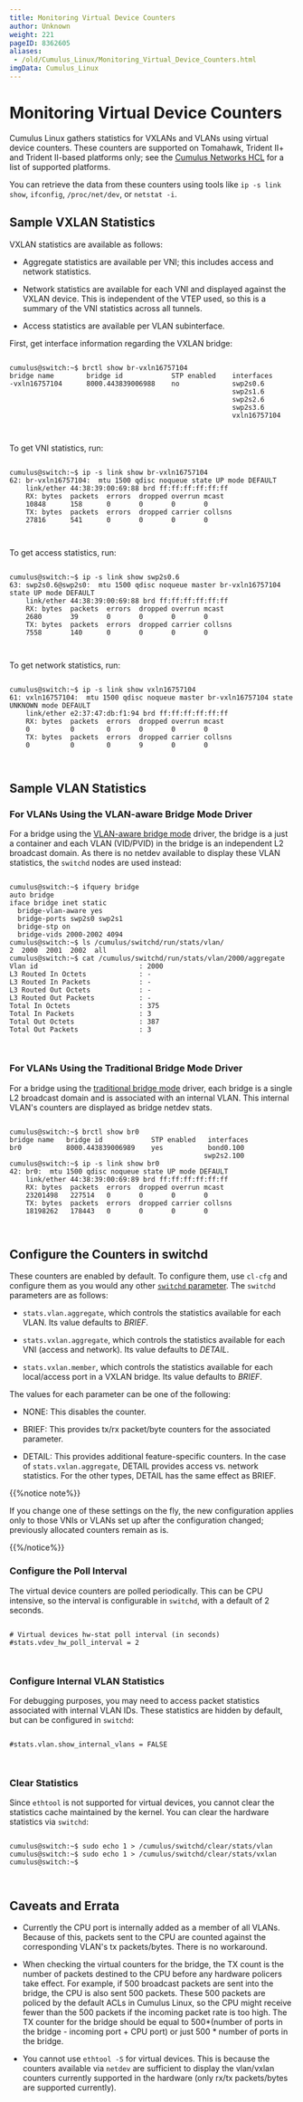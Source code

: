 ```yaml
---
title: Monitoring Virtual Device Counters
author: Unknown
weight: 221
pageID: 8362605
aliases:
 - /old/Cumulus_Linux/Monitoring_Virtual_Device_Counters.html
imgData: Cumulus_Linux
---
```

# Monitoring Virtual Device Counters

Cumulus Linux gathers statistics for VXLANs and VLANs using virtual
device counters. These counters are supported on Tomahawk, Trident II+
and Trident II-based platforms only; see the [Cumulus Networks
HCL](http://cumulusnetworks.com/hcl/) for a list of supported platforms.

You can retrieve the data from these counters using tools like `ip -s
link show`, `ifconfig`, `/proc/net/dev`, or `netstat -i`.

## Sample VXLAN Statistics

VXLAN statistics are available as follows:

  - Aggregate statistics are available per VNI; this includes access and
    network statistics.

  - Network statistics are available for each VNI and displayed against
    the VXLAN device. This is independent of the VTEP used, so this is a
    summary of the VNI statistics across all tunnels.

  - Access statistics are available per VLAN subinterface.

First, get interface information regarding the VXLAN bridge:

``` 
                   
cumulus@switch:~$ brctl show br-vxln16757104
bridge name        bridge id            STP enabled    interfaces
-vxln16757104      8000.443839006988    no             swp2s0.6
                                                       swp2s1.6
                                                       swp2s2.6
                                                       swp2s3.6
                                                       vxln16757104
   
    
```

To get VNI statistics, run:

``` 
                   
cumulus@switch:~$ ip -s link show br-vxln16757104
62: br-vxln16757104:  mtu 1500 qdisc noqueue state UP mode DEFAULT
    link/ether 44:38:39:00:69:88 brd ff:ff:ff:ff:ff:ff
    RX: bytes  packets  errors  dropped overrun mcast 
    10848      158      0       0       0       0     
    TX: bytes  packets  errors  dropped carrier collsns
    27816      541      0       0       0       0
   
    
```

To get access statistics, run:

``` 
                   
cumulus@switch:~$ ip -s link show swp2s0.6       
63: swp2s0.6@swp2s0:  mtu 1500 qdisc noqueue master br-vxln16757104 state UP mode DEFAULT
    link/ether 44:38:39:00:69:88 brd ff:ff:ff:ff:ff:ff
    RX: bytes  packets  errors  dropped overrun mcast 
    2680       39       0       0       0       0     
    TX: bytes  packets  errors  dropped carrier collsns
    7558       140      0       0       0       0
   
    
```

To get network statistics, run:

``` 
                   
cumulus@switch:~$ ip -s link show vxln16757104
61: vxln16757104:  mtu 1500 qdisc noqueue master br-vxln16757104 state UNKNOWN mode DEFAULT
    link/ether e2:37:47:db:f1:94 brd ff:ff:ff:ff:ff:ff
    RX: bytes  packets  errors  dropped overrun mcast 
    0          0        0       0       0       0     
    TX: bytes  packets  errors  dropped carrier collsns
    0          0        0       9       0       0
   
    
```

## Sample VLAN Statistics

### For VLANs Using the VLAN-aware Bridge Mode Driver

For a bridge using the [VLAN-aware bridge
mode](/old/Cumulus_Linux/VLAN-aware_Bridge_Mode.html) driver, the bridge
is a just a container and each VLAN (VID/PVID) in the bridge is an
independent L2 broadcast domain. As there is no netdev available to
display these VLAN statistics, the `switchd` nodes are used instead:

``` 
                   
cumulus@switch:~$ ifquery bridge
auto bridge
iface bridge inet static
  bridge-vlan-aware yes
  bridge-ports swp2s0 swp2s1
  bridge-stp on
  bridge-vids 2000-2002 4094
cumulus@switch:~$ ls /cumulus/switchd/run/stats/vlan/
2  2000  2001  2002  all
cumulus@switch:~$ cat /cumulus/switchd/run/stats/vlan/2000/aggregate
Vlan id                         : 2000
L3 Routed In Octets             : -
L3 Routed In Packets            : -
L3 Routed Out Octets            : -
L3 Routed Out Packets           : -
Total In Octets                 : 375
Total In Packets                : 3
Total Out Octets                : 387
Total Out Packets               : 3
   
    
```

### For VLANs Using the Traditional Bridge Mode Driver

For a bridge using the [traditional bridge
mode](/old/Cumulus_Linux/Traditional_Bridge_Mode.html) driver, each
bridge is a single L2 broadcast domain and is associated with an
internal VLAN. This internal VLAN's counters are displayed as bridge
netdev stats.

``` 
                   
cumulus@switch:~$ brctl show br0
bridge name   bridge id            STP enabled   interfaces
br0           8000.443839006989    yes           bond0.100
                                                swp2s2.100
cumulus@switch:~$ ip -s link show br0
42: br0:  mtu 1500 qdisc noqueue state UP mode DEFAULT
    link/ether 44:38:39:00:69:89 brd ff:ff:ff:ff:ff:ff
    RX: bytes  packets  errors  dropped overrun mcast 
    23201498   227514   0       0       0       0     
    TX: bytes  packets  errors  dropped carrier collsns
    18198262   178443   0       0       0       0
   
    
```

## Configure the Counters in switchd

These counters are enabled by default. To configure them, use `cl-cfg`
and configure them as you would any other [`switchd`
parameter](/old/Cumulus_Linux/Configuring_switchd.html). The `switchd`
parameters are as follows:

  - `stats.vlan.aggregate`, which controls the statistics available for
    each VLAN. Its value defaults to *BRIEF*.

  - `stats.vxlan.aggregate`, which controls the statistics available for
    each VNI (access and network). Its value defaults to *DETAIL*.

  - `stats.vxlan.member`, which controls the statistics available for
    each local/access port in a VXLAN bridge. Its value defaults to
    *BRIEF*.

The values for each parameter can be one of the following:

  - NONE: This disables the counter.

  - BRIEF: This provides tx/rx packet/byte counters for the associated
    parameter.

  - DETAIL: This provides additional feature-specific counters. In the
    case of `stats.vxlan.aggregate`, DETAIL provides access vs. network
    statistics. For the other types, DETAIL has the same effect as
    BRIEF.

{{%notice note%}}

If you change one of these settings on the fly, the new configuration
applies only to those VNIs or VLANs set up after the configuration
changed; previously allocated counters remain as is.

{{%/notice%}}

### Configure the Poll Interval

The virtual device counters are polled periodically. This can be CPU
intensive, so the interval is configurable in `switchd`, with a default
of 2 seconds.

``` 
                   
# Virtual devices hw-stat poll interval (in seconds)
#stats.vdev_hw_poll_interval = 2
   
    
```

### Configure Internal VLAN Statistics

For debugging purposes, you may need to access packet statistics
associated with internal VLAN IDs. These statistics are hidden by
default, but can be configured in `switchd`:

``` 
                   
#stats.vlan.show_internal_vlans = FALSE
   
    
```

### Clear Statistics

Since `ethtool` is not supported for virtual devices, you cannot clear
the statistics cache maintained by the kernel. You can clear the
hardware statistics via `switchd`:

``` 
                   
cumulus@switch:~$ sudo echo 1 > /cumulus/switchd/clear/stats/vlan 
cumulus@switch:~$ sudo echo 1 > /cumulus/switchd/clear/stats/vxlan 
cumulus@switch:~$
   
    
```

## Caveats and Errata

  - Currently the CPU port is internally added as a member of all VLANs.
    Because of this, packets sent to the CPU are counted against the
    corresponding VLAN's tx packets/bytes. There is no workaround.

  - When checking the virtual counters for the bridge, the TX count is
    the number of packets destined to the CPU before any hardware
    policers take effect. For example, if 500 broadcast packets are sent
    into the bridge, the CPU is also sent 500 packets. These 500 packets
    are policed by the default ACLs in Cumulus Linux, so the CPU might
    receive fewer than the 500 packets if the incoming packet rate is
    too high. The TX counter for the bridge should be equal to
    500\*(number of ports in the bridge - incoming port + CPU port) or
    just 500 \* number of ports in the bridge.

  - You cannot use `ethtool -S` for virtual devices. This is because the
    counters available via `netdev` are sufficient to display the
    vlan/vxlan counters currently supported in the hardware (only rx/tx
    packets/bytes are supported currently).
